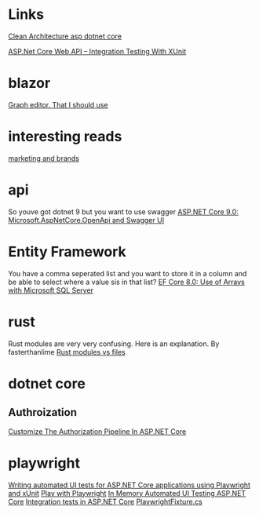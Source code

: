 # Links

[Clean Architecture asp dotnet core](https://github.com/Amitpnk/Clean-Architecture-ASP.NET-Core)

[ASP.Net Core Web API – Integration Testing With XUnit](https://dotnetcorecentral.com/blog/asp-net-core-web-api-integration-testing-with-xunit/)

# blazor
[Graph editor. That I should use](https://github.com/KristofferStrube/Blazor.GraphEditor?tab=readme-ov-file)

# interesting reads
[marketing and brands](https://www.alexmurrell.co.uk/articles)

# api
 So youve got dotnet 9 but you want to use swagger
[ASP.NET Core 9.0: Microsoft.AspNetCore.OpenApi and Swagger UI](https://jaliyaudagedara.blogspot.com/2024/12/aspnet-core-90-microsoftaspnetcoreopena.html)

# Entity Framework
You have a comma seperated list and you want to store it in a column and be able to select where a value sis in that list?
[EF Core 8.0: Use of Arrays with Microsoft SQL Server](https://jaliyaudagedara.blogspot.com/2024/06/ef-core-80-use-of-arrays-with-microsoft.html)

# rust
Rust modules are very very confusing. Here is an explanation. By fasterthanlime
[Rust modules vs files](https://fasterthanli.me/articles/rust-modules-vs-files)

# dotnet core 
## Authroization
[Customize The Authorization Pipeline In ASP.NET Core](https://khalidabuhakmeh.com/customize-the-authorization-pipeline-in-aspnet-core)

# playwright
[Writing automated UI tests for ASP.NET Core applications using Playwright and xUnit](https://www.meziantou.net/automated-ui-tests-an-asp-net-core-application-with-playwright-and-xunit.htm)
[Play with Playwright](https://asp.net-hacker.rocks/2023/03/08/play-with-playwright.html)
[In Memory Automated UI Testing ASP.NET Core](https://www.innovensa.co.uk/blog/in-memory-automated-ui-testing-aspnetcore)
[Integration tests in ASP.NET Core](https://learn.microsoft.com/en-us/aspnet/core/test/integration-tests?view=aspnetcore-7.0)
[PlaywrightFixture.cs](https://gist.github.com/khalidabuhakmeh/cfc0e3ba6b311b8a9ca3154fd5086a6a)
